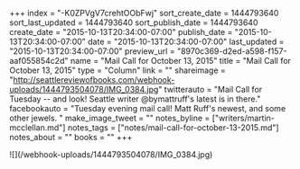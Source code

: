 +++
index = "-K0ZPVgV7crehtOObFwj"
sort_create_date = 1444793640
sort_last_updated = 1444793640
sort_publish_date = 1444793640
create_date = "2015-10-13T20:34:00-07:00"
publish_date = "2015-10-13T20:34:00-07:00"
date = "2015-10-13T20:34:00-07:00"
last_updated = "2015-10-13T20:34:00-07:00"
preview_url = "8970c369-d2ed-a598-f157-aaf055854c2d"
name = "Mail Call for October 13, 2015"
title = "Mail Call for October 13, 2015"
type = "Column"
link = ""
shareimage = "http://seattlereviewofbooks.com/webhook-uploads/1444793504078/IMG_0384.jpg"
twitterauto = "Mail Call for Tuesday -- and look! Seattle writer @bymattruff's latest is in there."
facebookauto = "Tuesday evening mail call! Matt Ruff's newest, and some other jewels. "
make_image_tweet = ""
notes_byline = ["writers/martin-mcclellan.md"]
notes_tags = ["notes/mail-call-for-october-13-2015.md"]
notes_about = ""
books = ""
+++
<p class="image">![](/webhook-uploads/1444793504078/IMG_0384.jpg)</p>